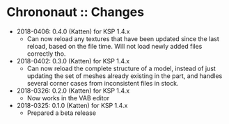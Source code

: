 # Chrononaut :: Changes

* 2018-0406: 0.4.0 (Katten) for KSP 1.4.x
	+ Can now reload any textures that have been updated since the last reload, based on the file time. Will not load newly added files correctly tho.
* 2018-0402: 0.3.0 (Katten) for KSP 1.4.x
	+ Can now reload the complete structure of a model, instead of just updating the set of meshes already existing in the part, and handles several corner cases from inconsistent files in stock.
* 2018-0326: 0.2.0 (Katten) for KSP 1.4.x
	+ Now works in the VAB editor
* 2018-0325: 0.1.0 (Katten) for KSP 1.4.x
	+ Prepared a beta release

